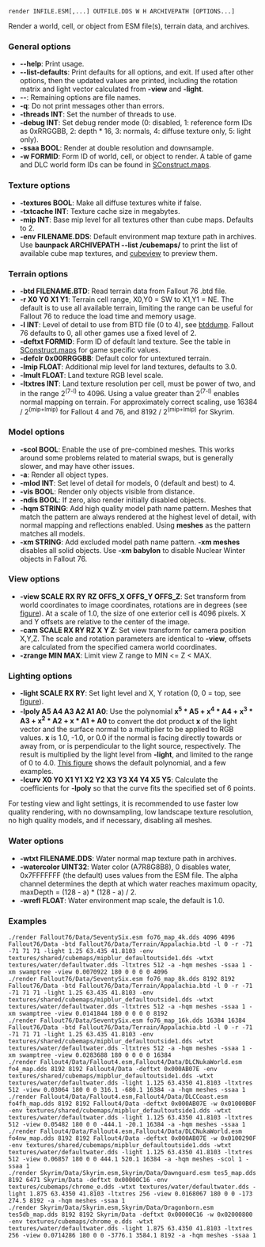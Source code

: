     render INFILE.ESM[,...] OUTFILE.DDS W H ARCHIVEPATH [OPTIONS...]

Render a world, cell, or object from ESM file(s), terrain data, and archives.

### General options

* **--help**: Print usage.
* **--list-defaults**: Print defaults for all options, and exit. If used after other options, then the updated values are printed, including the rotation matrix and light vector calculated from **-view** and **-light**.
* **--**: Remaining options are file names.
* **-q**: Do not print messages other than errors.
* **-threads INT**: Set the number of threads to use.
* **-debug INT**: Set debug render mode (0: disabled, 1: reference form IDs as 0xRRGGBB, 2: depth \* 16, 3: normals, 4: diffuse texture only, 5: light only).
* **-ssaa BOOL**: Render at double resolution and downsample.
* **-w FORMID**: Form ID of world, cell, or object to render. A table of game and DLC world form IDs can be found in [SConstruct.maps](../SConstruct.maps).

### Texture options

* **-textures BOOL**: Make all diffuse textures white if false.
* **-txtcache INT**: Texture cache size in megabytes.
* **-mip INT**: Base mip level for all textures other than cube maps. Defaults to 2.
* **-env FILENAME.DDS**: Default environment map texture path in archives. Use **baunpack ARCHIVEPATH --list /cubemaps/** to print the list of available cube map textures, and [cubeview](cubeview.md) to preview them.

### Terrain options

* **-btd FILENAME.BTD**: Read terrain data from Fallout 76 .btd file.
* **-r X0 Y0 X1 Y1**: Terrain cell range, X0,Y0 = SW to X1,Y1 = NE. The default is to use all available terrain, limiting the range can be useful for Fallout 76 to reduce the load time and memory usage.
* **-l INT**: Level of detail to use from BTD file (0 to 4), see [btddump](btddump.md). Fallout 76 defaults to 0, all other games use a fixed level of 2.
* **-deftxt FORMID**: Form ID of default land texture. See the table in [SConstruct.maps](../SConstruct.maps) for game specific values.
* **-defclr 0x00RRGGBB**: Default color for untextured terrain.
* **-lmip FLOAT**: Additional mip level for land textures, defaults to 3.0.
* **-lmult FLOAT**: Land texture RGB level scale.
* **-ltxtres INT**: Land texture resolution per cell, must be power of two, and in the range 2<sup>(7-l)</sup> to 4096. Using a value greater than 2<sup>(7-l)</sup> enables normal mapping on terrain. For approximately correct scaling, use 16384 / 2<sup>(mip+lmip)</sup> for Fallout 4 and 76, and 8192 / 2<sup>(mip+lmip)</sup> for Skyrim.

### Model options

* **-scol BOOL**: Enable the use of pre-combined meshes. This works around some problems related to material swaps, but is generally slower, and may have other issues.
* **-a**: Render all object types.
* **-mlod INT**: Set level of detail for models, 0 (default and best) to 4.
* **-vis BOOL**: Render only objects visible from distance.
* **-ndis BOOL**: If zero, also render initially disabled objects.
* **-hqm STRING**: Add high quality model path name pattern. Meshes that match the pattern are always rendered at the highest level of detail, with normal mapping and reflections enabled. Using **meshes** as the pattern matches all models.
* **-xm STRING**: Add excluded model path name pattern. **-xm meshes** disables all solid objects. Use **-xm babylon** to disable Nuclear Winter objects in Fallout 76.

### View options

* **-view SCALE RX RY RZ OFFS_X OFFS_Y OFFS_Z**: Set transform from world coordinates to image coordinates, rotations are in degrees (see [figure](view.png)). At a scale of 1.0, the size of one exterior cell is 4096 pixels. X and Y offsets are relative to the center of the image.
* **-cam SCALE RX RY RZ X Y Z**: Set view transform for camera position X,Y,Z. The scale and rotation parameters are identical to **-view**, offsets are calculated from the specified camera world coordinates.
* **-zrange MIN MAX**: Limit view Z range to MIN <= Z < MAX.

### Lighting options

* **-light SCALE RX RY**: Set light level and X, Y rotation (0, 0 = top, see [figure](light.png)).
* **-lpoly A5 A4 A3 A2 A1 A0**: Use the polynomial **x<sup>5</sup> \* A5 + x<sup>4</sup> \* A4 + x<sup>3</sup> \* A3 + x<sup>2</sup> \* A2 + x \* A1 + A0** to convert the dot product **x** of the light vector and the surface normal to a multiplier to be applied to RGB values. **x** is 1.0, -1.0, or 0.0 if the normal is facing directly towards or away from, or is perpendicular to the light source, respectively. The result is multiplied by the light level from **-light**, and limited to the range of 0 to 4.0. [This figure](lpoly.png) shows the default polynomial, and a few examples.
* **-lcurv X0 Y0 X1 Y1 X2 Y2 X3 Y3 X4 Y4 X5 Y5**: Calculate the coefficients for **-lpoly** so that the curve fits the specified set of 6 points.

For testing view and light settings, it is recommended to use faster low quality rendering, with no downsampling, low landscape texture resolution, no high quality models, and if necessary, disabling all meshes.

### Water options

* **-wtxt FILENAME.DDS**: Water normal map texture path in archives.
* **-watercolor UINT32**: Water color (A7R8G8B8), 0 disables water, 0x7FFFFFFF (the default) uses values from the ESM file. The alpha channel determines the depth at which water reaches maximum opacity, maxDepth = (128 - a) \* (128 - a) / 2.
* **-wrefl FLOAT**: Water environment map scale, the default is 1.0.

### Examples

    ./render Fallout76/Data/SeventySix.esm fo76_map_4k.dds 4096 4096 Fallout76/Data -btd Fallout76/Data/Terrain/Appalachia.btd -l 0 -r -71 -71 71 71 -light 1.25 63.435 41.8103 -env textures/shared/cubemaps/mipblur_defaultoutside1.dds -wtxt textures/water/defaultwater.dds -ltxtres 512 -a -hqm meshes -ssaa 1 -xm swamptree -view 0.0070922 180 0 0 0 0 4096
    ./render Fallout76/Data/SeventySix.esm fo76_map_8k.dds 8192 8192 Fallout76/Data -btd Fallout76/Data/Terrain/Appalachia.btd -l 0 -r -71 -71 71 71 -light 1.25 63.435 41.8103 -env textures/shared/cubemaps/mipblur_defaultoutside1.dds -wtxt textures/water/defaultwater.dds -ltxtres 512 -a -hqm meshes -ssaa 1 -xm swamptree -view 0.0141844 180 0 0 0 0 8192
    ./render Fallout76/Data/SeventySix.esm fo76_map_16k.dds 16384 16384 Fallout76/Data -btd Fallout76/Data/Terrain/Appalachia.btd -l 0 -r -71 -71 71 71 -light 1.25 63.435 41.8103 -env textures/shared/cubemaps/mipblur_defaultoutside1.dds -wtxt textures/water/defaultwater.dds -ltxtres 512 -a -hqm meshes -ssaa 1 -xm swamptree -view 0.0283688 180 0 0 0 0 16384
    ./render Fallout4/Data/Fallout4.esm,Fallout4/Data/DLCNukaWorld.esm fo4_map.dds 8192 8192 Fallout4/Data -deftxt 0x000AB07E -env textures/shared/cubemaps/mipblur_defaultoutside1.dds -wtxt textures/water/defaultwater.dds -light 1.125 63.4350 41.8103 -ltxtres 512 -view 0.03064 180 0 0 316.1 -680.1 16384 -a -hqm meshes -ssaa 1
    ./render Fallout4/Data/Fallout4.esm,Fallout4/Data/DLCCoast.esm fo4fh_map.dds 8192 8192 Fallout4/Data -deftxt 0x000AB07E -w 0x01000B0F -env textures/shared/cubemaps/mipblur_defaultoutside1.dds -wtxt textures/water/defaultwater.dds -light 1.125 63.4350 41.8103 -ltxtres 512 -view 0.05482 180 0 0 -444.1 -20.1 16384 -a -hqm meshes -ssaa 1
    ./render Fallout4/Data/Fallout4.esm,Fallout4/Data/DLCNukaWorld.esm fo4nw_map.dds 8192 8192 Fallout4/Data -deftxt 0x000AB07E -w 0x0100290F -env textures/shared/cubemaps/mipblur_defaultoutside1.dds -wtxt textures/water/defaultwater.dds -light 1.125 63.4350 41.8103 -ltxtres 512 -view 0.06857 180 0 0 444.1 520.1 16384 -a -hqm meshes -scol 1 -ssaa 1
    ./render Skyrim/Data/Skyrim.esm,Skyrim/Data/Dawnguard.esm tes5_map.dds 8192 6471 Skyrim/Data -deftxt 0x00000C16 -env textures/cubemaps/chrome_e.dds -wtxt textures/water/defaultwater.dds -light 1.875 63.4350 41.8103 -ltxtres 256 -view 0.0168067 180 0 0 -173 274.5 8192 -a -hqm meshes -ssaa 1
    ./render Skyrim/Data/Skyrim.esm,Skyrim/Data/Dragonborn.esm tes5db_map.dds 8192 8192 Skyrim/Data -deftxt 0x00000C16 -w 0x02000800 -env textures/cubemaps/chrome_e.dds -wtxt textures/water/defaultwater.dds -light 1.875 63.4350 41.8103 -ltxtres 256 -view 0.0714286 180 0 0 -3776.1 3584.1 8192 -a -hqm meshes -ssaa 1

